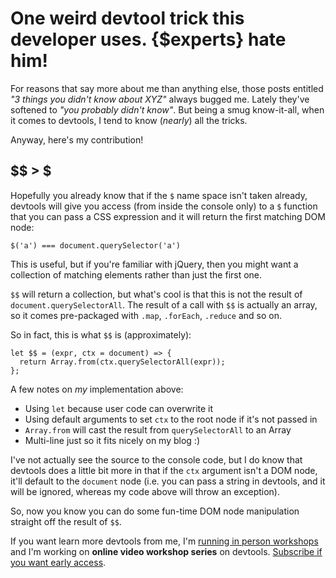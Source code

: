# One weird devtool trick this developer uses. {$experts} hate him!

For reasons that say more about me than anything else, those posts entitled *"3 things you didn't know about XYZ"* always bugged me. Lately they've softened to *"you probably didn't know"*. But being a smug know-it-all, when it comes to devtools, I tend to know (*nearly*) all the tricks.

Anyway, here's my contribution!

<!--more-->

## $$ > $

Hopefully you already know that if the `$` name space isn't taken already, devtools will give you access (from inside the console only) to a `$` function that you can pass a CSS expression and it will return the first matching DOM node:


```
$('a') === document.querySelector('a')
```

This is useful, but if you're familiar with jQuery, then you might want a collection of matching elements rather than just the first one.

`$$` will return a collection, but what's cool is that this is not the result of `document.querySelectorAll`. The result of a call with `$$` is actually an array, so it comes pre-packaged with `.map`, `.forEach`, `.reduce` and so on.

So in fact, this is what `$$` is (approximately):

```
let $$ = (expr, ctx = document) => {
  return Array.from(ctx.querySelectorAll(expr));
};
```

A few notes on *my* implementation above:

- Using `let` because user code can overwrite it
- Using default arguments to set `ctx` to the root node if it's not passed in
- `Array.from` will cast the result from `querySelectorAll` to an Array
- Multi-line just so it fits nicely on my blog :)

I've not actually see the source to the console code, but I do know that devtools does a little bit more in that if the `ctx` argument isn't a DOM node, it'll default to the `document` node (i.e. you can pass a string in devtools, and it will be ignored, whereas my code above will throw an exception).

So, now you know you can do some fun-time DOM node manipulation straight off the result of `$$`.

If you want learn more devtools from me, I'm [running in person workshops](https://2016.ffconf.org/workshops#debug-and-tools) and I'm working on **online video workshop series** on devtools. [Subscribe if you want early access](https://remysharp.com/subscribe).
